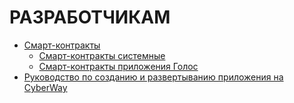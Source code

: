 # РАЗРАБОТЧИКАМ

  * [Смарт-контракты](/developers/contracts/)
    * [Смарт-контракты системные](/developers/contracts/system_contracts/system_contracts.md)
    * [Смарт-контракты приложения Голос](/developers/contracts/golos_contracts/golos_contracts.md)  
  * [Руководство по созданию и развертыванию приложения на CyberWay](/developers/) 